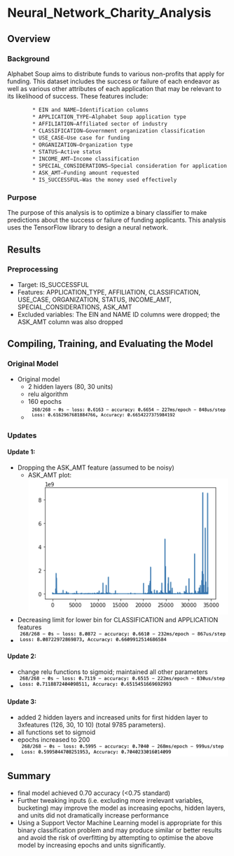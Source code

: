 # Neural_Network_Charity_Analysis

## Overview

### Background

Alphabet Soup aims to distribute funds to various non-profits that apply for funding. This dataset includes the success or failure of each endeavor as well as various other attributes of each application that may be relevant to its likelihood of success. These features include:

            * EIN and NAME—Identification columns
            * APPLICATION_TYPE—Alphabet Soup application type
            * AFFILIATION—Affiliated sector of industry
            * CLASSIFICATION—Government organization classification
            * USE_CASE—Use case for funding
            * ORGANIZATION—Organization type
            * STATUS—Active status
            * INCOME_AMT—Income classification
            * SPECIAL_CONSIDERATIONS—Special consideration for application
            * ASK_AMT—Funding amount requested
            * IS_SUCCESSFUL—Was the money used effectively

### Purpose

 The purpose of this analysis is to optimize a binary classifier to make predictions about the success or failure of funding applicants. This analysis uses the TensorFlow library to design a neural network. 

## Results

### Preprocessing

  * Target: IS_SUCCESSFUL 
  * Features: APPLICATION_TYPE, AFFILIATION, CLASSIFICATION, USE_CASE, ORGANIZATION, STATUS, INCOME_AMT, SPECIAL_CONSIDERATIONS, ASK_AMT
  * Excluded variables: The EIN and NAME ID columns were dropped; the ASK_AMT column was also dropped 

## Compiling, Training, and Evaluating the Model 

### Original Model

  * Original model
    * 2 hidden layers (80, 30 units)
    * relu algorithm
    * 160 epochs
    * ![original model accuracy](Original_Accuracy.png)

### Updates

#### Update 1:

  * Dropping the ASK_AMT feature (assumed to be noisy) 
      * ASK_AMT plot: ![ASK_AMT_plot](ASK_AMT_plot.png)
  * Decreasing limit for lower bin for CLASSIFICATION and APPLICATION features
  * ![Updated model](update1.png)

#### Update 2:

  * change relu functions to sigmoid; maintained all other parameters
  * ![Updated model](update2.png)

#### Update 3:
  
  * added 2 hidden layers and increased units for first hidden layer to 3xfeatures (126, 30, 10 10) (total 9785 parameters).
  * all functions set to sigmoid 
  * epochs increased to 200
  * ![Updated model](update3.png)

## Summary

  * final model achieved 0.70 accuracy (<0.75 standard)
  * Further tweaking inputs (i.e. excluding more irrelevant variables, bucketing) may improve the model as increasing epochs, hidden layers, and units did not dramatically increase performance
  * Using a Support Vector Machine Learning model is appropriate for this binary classification problem and may produce similar or better results and avoid the risk of overfitting by attempting to optimise the above model by increasing epochs and units significantly.
